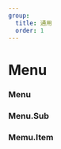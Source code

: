 ```yaml
---
group:
  title: 通用
  order: 1
---
```


# Menu

<code src='./demo01.tsx' ></code>

<code src='./demo02.tsx' ></code>

<code src='./demo03.tsx' ></code>

<code src='./demo04.tsx' ></code>

### Menu

<API hideTitle src='./apiMenu.tsx'>

### Menu.Sub

<API hideTitle src='./apiSub.tsx'>

### Memu.Item

<API hideTitle src='./apiItem.tsx'>
